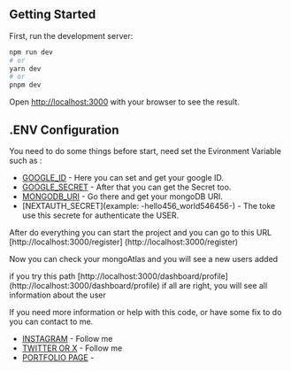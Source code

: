 

## Getting Started

First, run the development server:

```bash
npm run dev
# or
yarn dev
# or
pnpm dev
```

Open [http://localhost:3000](http://localhost:3000) with your browser to see the result.

## .ENV Configuration

You need to do some things before start, need set the Evironment Variable
such as :

- [GOOGLE_ID](https://console.developers.google.com/apis/credentials) - Here you can set and get your google ID.
- [GOOGLE_SECRET](https://console.developers.google.com/apis/credentials) - After that you can get the Secret too.
- [MONGODB_URI](https://www.mongodb.com/) - Go there and get your mongoDB URI.
- [NEXTAUTH_SECRET](example: -hello456_world546456-) - The toke use this secrete for authenticate the USER.

After do everything you can start the project and you can go to this URL [http://localhost:3000/register] (http://localhost:3000/register)

Now you can check your mongoAtlas and you will see a new users added 

if you try this path [http://localhost:3000/dashboard/profile] (http://localhost:3000/dashboard/profile)
if all are right, you will see all information about the user


If you need more information or help with this code, or have some fix to do you can contact to me.

- [INSTAGRAM](https://www.instagram.com/sancheznotdev/) - Follow me
- [TWITTER OR X](https://twitter.com/sancheznotdev) - Follow me
- [PORTFOLIO PAGE](https://www.sancheznot.com/) -